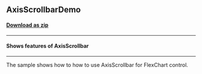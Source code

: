 ## AxisScrollbarDemo
#### [Download as zip](https://grapecity.github.io/DownGit/#/home?url=https://github.com/GrapeCity/ComponentOne-WinForms-Samples/tree/master/NetFramework\FlexChart\CS\AxisScrollbarDemo)
____
#### Shows features of AxisScrollbar
____
The sample shows how to how to use AxisScrollbar for FlexChart control. 